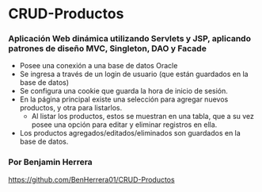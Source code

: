 # CRUD-Productos
### Aplicación Web dinámica utilizando Servlets y JSP, aplicando patrones de diseño MVC, Singleton, DAO y Facade

  - Posee una conexión a una base de datos Oracle
  - Se ingresa a través de un login de usuario (que están guardados en la base de datos)
  - Se configura una cookie que guarda la hora de inicio de sesión.
  - En la página principal existe una selección para agregar nuevos productos, y otra para listarlos.
    - Al listar los productos, estos se muestran en una tabla, que a su vez posee una opción para editar y eliminar registros en ella.
  - Los productos agregados/editados/eliminados son guardados en la base de datos.

### Por Benjamin Herrera
https://github.com/BenHerrera01/CRUD-Productos
